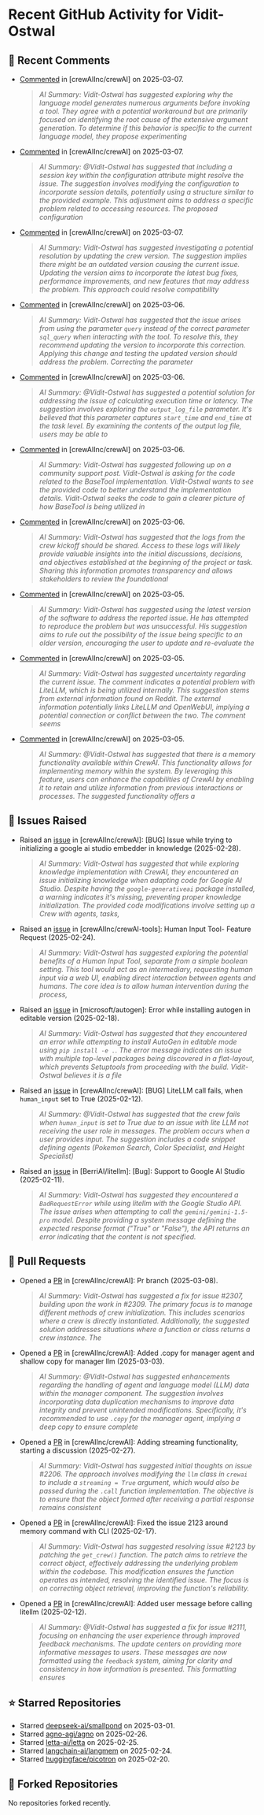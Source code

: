# Recent GitHub Activity for Vidit-Ostwal

## 💬 Recent Comments
- [Commented](https://github.com/crewAIInc/crewAI/issues/2288#issuecomment-2706538369) in [crewAIInc/crewAI] on 2025-03-07.
  > *AI Summary: Vidit-Ostwal has suggested exploring why the language model generates numerous arguments before invoking a tool. They agree with a potential workaround but are primarily focused on identifying the root cause of the extensive argument generation. To determine if this behavior is specific to the current language model, they propose experimenting*
- [Commented](https://github.com/crewAIInc/crewAI/issues/2299#issuecomment-2706530675) in [crewAIInc/crewAI] on 2025-03-07.
  > *AI Summary: @Vidit-Ostwal has suggested that including a session key within the configuration attribute might resolve the issue. The suggestion involves modifying the configuration to incorporate session details, potentially using a structure similar to the provided example. This adjustment aims to address a specific problem related to accessing resources. The proposed configuration*
- [Commented](https://github.com/crewAIInc/crewAI/issues/1998#issuecomment-2706313002) in [crewAIInc/crewAI] on 2025-03-07.
  > *AI Summary: Vidit-Ostwal has suggested investigating a potential resolution by updating the crew version. The suggestion implies there might be an outdated version causing the current issue. Updating the version aims to incorporate the latest bug fixes, performance improvements, and new features that may address the problem. This approach could resolve compatibility*
- [Commented](https://github.com/crewAIInc/crewAI/issues/1866#issuecomment-2704446036) in [crewAIInc/crewAI] on 2025-03-06.
  > *AI Summary: Vidit-Ostwal has suggested that the issue arises from using the parameter `query` instead of the correct parameter `sql_query` when interacting with the tool. To resolve this, they recommend updating the version to incorporate this correction. Applying this change and testing the updated version should address the problem. Correcting the parameter*
- [Commented](https://github.com/crewAIInc/crewAI/issues/1875#issuecomment-2704429873) in [crewAIInc/crewAI] on 2025-03-06.
  > *AI Summary: @Vidit-Ostwal has suggested a potential solution for addressing the issue of calculating execution time or latency. The suggestion involves exploring the `output_log_file` parameter. It's believed that this parameter captures `start_time` and `end_time` at the task level. By examining the contents of the output log file, users may be able to*
- [Commented](https://github.com/crewAIInc/crewAI/issues/2288#issuecomment-2704377369) in [crewAIInc/crewAI] on 2025-03-06.
  > *AI Summary: Vidit-Ostwal has suggested following up on a community support post. Vidit-Ostwal is asking for the code related to the BaseTool implementation. Vidit-Ostwal wants to see the provided code to better understand the implementation details. Vidit-Ostwal seeks the code to gain a clearer picture of how BaseTool is being utilized in*
- [Commented](https://github.com/crewAIInc/crewAI/issues/2294#issuecomment-2704225087) in [crewAIInc/crewAI] on 2025-03-06.
  > *AI Summary: Vidit-Ostwal has suggested that the logs from the crew kickoff should be shared. Access to these logs will likely provide valuable insights into the initial discussions, decisions, and objectives established at the beginning of the project or task. Sharing this information promotes transparency and allows stakeholders to review the foundational*
- [Commented](https://github.com/crewAIInc/crewAI/issues/1882#issuecomment-2701818692) in [crewAIInc/crewAI] on 2025-03-05.
  > *AI Summary: Vidit-Ostwal has suggested using the latest version of the software to address the reported issue. He has attempted to reproduce the problem but was unsuccessful. His suggestion aims to rule out the possibility of the issue being specific to an older version, encouraging the user to update and re-evaluate the*
- [Commented](https://github.com/crewAIInc/crewAI/issues/2282#issuecomment-2701402365) in [crewAIInc/crewAI] on 2025-03-05.
  > *AI Summary: Vidit-Ostwal has suggested uncertainty regarding the current issue. The comment indicates a potential problem with LiteLLM, which is being utilized internally. This suggestion stems from external information found on Reddit. The external information potentially links LiteLLM and OpenWebUI, implying a potential connection or conflict between the two. The comment seems*
- [Commented](https://github.com/crewAIInc/crewAI/issues/2284#issuecomment-2701361461) in [crewAIInc/crewAI] on 2025-03-05.
  > *AI Summary: @Vidit-Ostwal has suggested that there is a memory functionality available within CrewAI. This functionality allows for implementing memory within the system. By leveraging this feature, users can enhance the capabilities of CrewAI by enabling it to retain and utilize information from previous interactions or processes. The suggested functionality offers a*

## 🐛 Issues Raised
- Raised an [issue](https://github.com/crewAIInc/crewAI/issues/2255) in [crewAIInc/crewAI]: [BUG] Issue while trying to initializing a google ai studio embedder in knowledge (2025-02-28).
  > *AI Summary: Vidit-Ostwal has suggested that while exploring knowledge implementation with CrewAI, they encountered an issue initializing knowledge when adapting code for Google AI Studio. Despite having the `google-generativeai` package installed, a warning indicates it's missing, preventing proper knowledge initialization. The provided code modifications involve setting up a Crew with agents, tasks,*
- Raised an [issue](https://github.com/crewAIInc/crewAI-tools/issues/223) in [crewAIInc/crewAI-tools]: Human Input Tool- Feature Request (2025-02-24).
  > *AI Summary: Vidit-Ostwal has suggested exploring the potential benefits of a Human Input Tool, separate from a simple boolean setting. This tool would act as an intermediary, requesting human input via a web UI, enabling direct interaction between agents and humans. The core idea is to allow human intervention during the process,*
- Raised an [issue](https://github.com/microsoft/autogen/issues/5591) in [microsoft/autogen]: Error while installing autogen in editable version (2025-02-18).
  > *AI Summary: Vidit-Ostwal has suggested that they encountered an error while attempting to install AutoGen in editable mode using `pip install -e .`. The error message indicates an issue with multiple top-level packages being discovered in a flat-layout, which prevents Setuptools from proceeding with the build. Vidit-Ostwal believes it is a file*
- Raised an [issue](https://github.com/crewAIInc/crewAI/issues/2111) in [crewAIInc/crewAI]: [BUG] LiteLLM call fails, when `human_input` set to True (2025-02-12).
  > *AI Summary: @Vidit-Ostwal has suggested that the crew fails when `human_input` is set to True due to an issue with lite LLM not receiving the user role in messages. The problem occurs when a user provides input. The suggestion includes a code snippet defining agents (Pokemon Search, Color Specialist, and Height Specialist)*
- Raised an [issue](https://github.com/BerriAI/litellm/issues/8467) in [BerriAI/litellm]: [Bug]: Support to Google AI Studio (2025-02-11).
  > *AI Summary: Vidit-Ostwal has suggested they encountered a `BadRequestError` while using litellm with the Google Studio API. The issue arises when attempting to call the `gemini/gemini-1.5-pro` model. Despite providing a system message defining the expected response format ("True" or "False"), the API returns an error indicating that the content is not specified.*

## 🚀 Pull Requests
- Opened a [PR](https://github.com/crewAIInc/crewAI/pull/2312) in [crewAIInc/crewAI]: Pr branch (2025-03-08).
  > *AI Summary: Vidit-Ostwal has suggested a fix for issue #2307, building upon the work in #2309. The primary focus is to manage different methods of crew initialization. This includes scenarios where a crew is directly instantiated. Additionally, the suggested solution addresses situations where a function or class returns a crew instance. The*
- Opened a [PR](https://github.com/crewAIInc/crewAI/pull/2265) in [crewAIInc/crewAI]: Added .copy for manager agent and shallow copy for manager llm (2025-03-03).
  > *AI Summary: @Vidit-Ostwal has suggested enhancements regarding the handling of agent and language model (LLM) data within the manager component. The suggestion involves incorporating data duplication mechanisms to improve data integrity and prevent unintended modifications. Specifically, it's recommended to use `.copy` for the manager agent, implying a deep copy to ensure complete*
- Opened a [PR](https://github.com/crewAIInc/crewAI/pull/2247) in [crewAIInc/crewAI]: Adding streaming functionality, starting a discussion (2025-02-27).
  > *AI Summary: Vidit-Ostwal has suggested initial thoughts on issue #2206. The approach involves modifying the `llm` class in `crewai` to include a `streaming = True` argument, which would also be passed during the `.call` function implementation. The objective is to ensure that the object formed after receiving a partial response remains consistent*
- Opened a [PR](https://github.com/crewAIInc/crewAI/pull/2155) in [crewAIInc/crewAI]: Fixed the issue 2123 around memory command with CLI (2025-02-17).
  > *AI Summary: Vidit-Ostwal has suggested resolving issue #2123 by patching the `get_crew()` function. The patch aims to retrieve the correct object, effectively addressing the underlying problem within the codebase. This modification ensures the function operates as intended, resolving the identified issue. The focus is on correcting object retrieval, improving the function's reliability.*
- Opened a [PR](https://github.com/crewAIInc/crewAI/pull/2112) in [crewAIInc/crewAI]: Added user message before calling litellm (2025-02-12).
  > *AI Summary: @Vidit-Ostwal has suggested a fix for issue #2111, focusing on enhancing the user experience through improved feedback mechanisms. The update centers on providing more informative messages to users. These messages are now formatted using the `feedback` system, aiming for clarity and consistency in how information is presented. This formatting ensures*

## ⭐ Starred Repositories
- Starred [deepseek-ai/smallpond](https://github.com/deepseek-ai/smallpond) on 2025-03-01.
- Starred [agno-agi/agno](https://github.com/agno-agi/agno) on 2025-02-26.
- Starred [letta-ai/letta](https://github.com/letta-ai/letta) on 2025-02-25.
- Starred [langchain-ai/langmem](https://github.com/langchain-ai/langmem) on 2025-02-24.
- Starred [huggingface/picotron](https://github.com/huggingface/picotron) on 2025-02-20.

## 🍴 Forked Repositories
No repositories forked recently.
